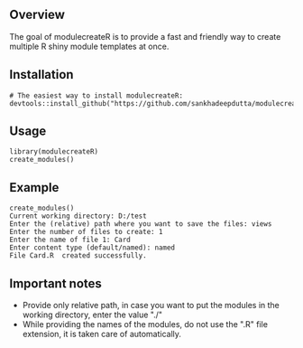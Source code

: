 ## Overview

The goal of modulecreateR is to provide a fast and friendly way to create multiple R shiny module templates at once.

## Installation

```{r, eval = FALSE}
# The easiest way to install modulecreateR:
devtools::install_github("https://github.com/sankhadeepdutta/modulecreateR")
```

## Usage

```{r}
library(modulecreateR)
create_modules()
```

## Example
```{r}
create_modules()
Current working directory: D:/test 
Enter the (relative) path where you want to save the files: views
Enter the number of files to create: 1
Enter the name of file 1: Card
Enter content type (default/named): named
File Card.R  created successfully.
```

## Important notes

- Provide only relative path, in case you want to put the modules in the working directory, enter the value "./"
- While providing the names of the modules, do not use the ".R" file extension, it is taken care of automatically.
